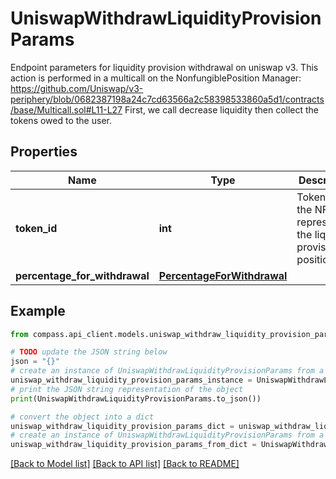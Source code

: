 # UniswapWithdrawLiquidityProvisionParams

Endpoint parameters for liquidity provision withdrawal on uniswap v3.  This action is performed in a multicall on the NonfungiblePosition Manager: https://github.com/Uniswap/v3-periphery/blob/0682387198a24c7cd63566a2c58398533860a5d1/contracts/base/Multicall.sol#L11-L27 First, we call decrease liquidity then collect the tokens owed to the user.

## Properties

Name | Type | Description | Notes
------------ | ------------- | ------------- | -------------
**token_id** | **int** | Token ID of the NFT representing the liquidity provisioned position. | 
**percentage_for_withdrawal** | [**PercentageForWithdrawal**](PercentageForWithdrawal.md) |  | 

## Example

```python
from compass.api_client.models.uniswap_withdraw_liquidity_provision_params import UniswapWithdrawLiquidityProvisionParams

# TODO update the JSON string below
json = "{}"
# create an instance of UniswapWithdrawLiquidityProvisionParams from a JSON string
uniswap_withdraw_liquidity_provision_params_instance = UniswapWithdrawLiquidityProvisionParams.from_json(json)
# print the JSON string representation of the object
print(UniswapWithdrawLiquidityProvisionParams.to_json())

# convert the object into a dict
uniswap_withdraw_liquidity_provision_params_dict = uniswap_withdraw_liquidity_provision_params_instance.to_dict()
# create an instance of UniswapWithdrawLiquidityProvisionParams from a dict
uniswap_withdraw_liquidity_provision_params_from_dict = UniswapWithdrawLiquidityProvisionParams.from_dict(uniswap_withdraw_liquidity_provision_params_dict)
```
[[Back to Model list]](../README.md#documentation-for-models) [[Back to API list]](../README.md#documentation-for-api-endpoints) [[Back to README]](../README.md)


